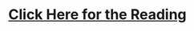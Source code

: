 # [Click Here for the Reading](https://towardsdatascience.com/architecting-a-machine-learning-pipeline-a847f094d1c7)
